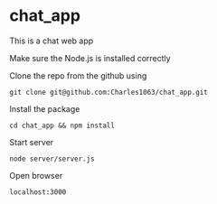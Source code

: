 # chat_app

This is a chat web app

Make sure the Node.js is installed correctly

Clone the repo from the github using
```
git clone git@github.com:Charles1063/chat_app.git
```

Install the package
```
cd chat_app && npm install
```

Start server
```
node server/server.js
```

Open browser
```
localhost:3000
```
